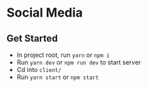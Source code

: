 # Social Media

## Get Started
- In project root, run `yarn` or `npm i`
- Run `yarn dev` or `npm run dev` to start server
- Cd into `client/`
- Run `yarn start` or `npm start`